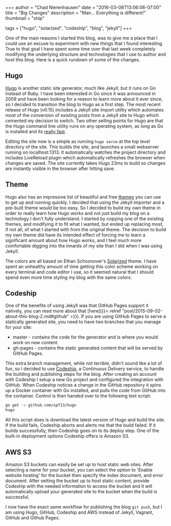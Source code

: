 +++
author = "Chad Nierenhausen"
date = "2016-03-08T13:06:06-07:00"
title = "Big Changes"
description = "Man... Everything is different!"
thumbnail = "ship"

tags = ["hugo", "solarized", "codeship", "blog", "jekyll"]
+++

One of the main reasons I started this blog, was to give me a place that I could use an excuse to experiment with new things that I found interesting. True to that goal I have spent some time over that last week completely modifying the underlying structure and technologies that I use to author and host this blog. Here is a quick rundown of some of the changes.

## Hugo
[Hugo] is another static site generator, much like Jekyll, but it runs on Go instead of Ruby. I have been interested in Go since it was announced in 2009 and have been looking for a reason to learn more about it ever since, so I decided to transition the blog to Hugo as a first step. The most recent release of Hugo (v0.15) includes a Jekyll site import utility which automates most of the conversion of existing posts from a Jekyll site to Hugo which cemented my decision to switch. Two other selling points for Hugo are that the Hugo command line utility runs on any operating system, as long as Go is installed and its [really fast][speedDemo].

Editing the site now is a simple as running `hugo serve` at the top level directory of the site. This builds the site, and launches a small webserver running on localhost:1313. It automatically watches the project directory and includes LiveReload plugin which automatically refreshes the browser when changes are saved. The site currently takes Hugo 23ms to build so changes are instantly visible in the browser after hitting save.

## Theme
Hugo also has an impressive list of beautiful and free [themes] you can use to get up and running quickly. I decided that using the Jekyll importer and a pre-built theme would be too easy. So I decided to build my own theme in order to really learn how Hugo works and not just build my blog on a technology I don't fully understand. I started by copying one of the existing themes, and modifying it to fit what I wanted, but ended up replacing most, if not all, of what I started with from the original theme. The decision to build my own theme did have its intended effect of forcing me to learn a significant amount about how Hugo works, and I feel much more comfortable digging into the innards of my site than I did when I was using Jekyll.

The colors are all based on Ethan Schoonover's [Solarized] theme. I have spent an unhealthy amount of time getting this color scheme working on every terminal and code editor I use, so it seemed natural that I should spend even more time styling my blog with the same colors.

## Codeship
One of the benefits of using Jekyll was that GitHub Pages support it natively, you can read more about that [here]({{< relref "post/2015-09-02-about-this-blog-2.md#github" >}}). If you are using GitHub Pages to serve a statically generated site, you need to have two branches that you manage for your site:

* <i class="fa fa-code-fork"></i> master - contains the code for the generator and is where you would work on new content.
* <i class="fa fa-code-fork"></i> gh-pages - contains the static generated content that will be served by GitHub Pages.

This extra branch management, while not terrible, didn't sound like a lot of fun, so I decided to use [Codeship], a Continuous Delivery service, to handle the building and publishing steps for the blog. After creating an account with Codeship I setup a new Go project and configured the integration with GitHub. When Codeship notices a change in the GitHub repository it spins up a Docker container with Go installed, and pulls the code from GitHub into the container. Control is then handed over to the following test script:
~~~  bash
go get -v github.com/spf13/hugo
hugo
~~~
All this script does is download the latest version of Hugo and build the site. If the build fails, Codeship aborts and alerts me that the build failed. If it builds successfully, then Codeship goes on to its deploy step. One of the built-in deployment options Codeship offers is Amazon S3.

## AWS S3
Amazon S3 buckets can easily be set up to host static web sites. After selecting a name for your bucket, you can select the option to 'Enable website hosting' for the bucket then specify the index document, and error document. After setting the bucket up to host static content, provide Codeship with the needed information to access the bucket and it will automatically upload your generated site to the bucket when the build is successful.

I now have the exact same workflow for publishing the blog `git push`, but I am using Hugo, GitHub, Codeship and AWS instead of Jekyll, Vagrant, GitHub and Github Pages.

[Hugo]: https://gohugo.io
[Solarized]: http://ethanschoonover.com/solarized
[Codeship]: https://codeship.com/
[themes]: http://themes.gohugo.io/
[speedDemo]: https://www.youtube.com/watch?v=CdiDYZ51a2o
